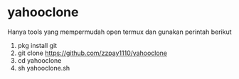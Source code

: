 # yahooclone
Hanya tools yang mempermudah 
open termux dan gunakan perintah berikut
1. pkg install git
2. git clone https://github.com/zzpay1110/yahooclone
3. cd yahooclone
4. sh yahooclone.sh
